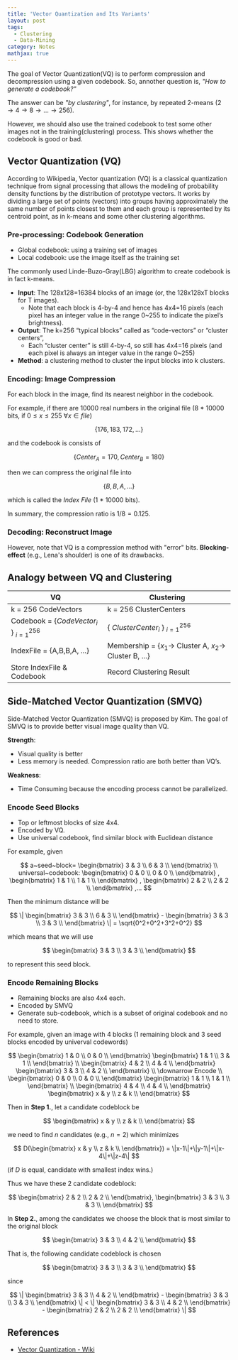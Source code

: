 ```yaml
---
title: 'Vector Quantization and Its Variants'
layout: post
tags:
  - Clustering
  - Data-Mining
category: Notes
mathjax: true
---
```


The goal of Vector Quantization(VQ) is to perform compression and decompression using a given codebook.   So, annother question is, _"How to generate a codebook?"_

<!--more-->

The answer can be _"by clustering"_, for instance, by repeated 2-means ($2 \rightarrow 4 \rightarrow 8 \rightarrow ... \rightarrow 256$).

However, we should also use the trained codebook to test some other images not in the training(clustering) process.   This shows whether the codebook is good or bad.

## Vector Quantization (VQ)

According to Wikipedia, Vector quantization (VQ) is a classical quantization technique from signal processing that allows the modeling of probability density functions by the distribution of prototype vectors.   It works by dividing a large set of points (vectors) into groups having approximately the same number of points closest to them and each group is represented by its centroid point, as in k-means and some other clustering algorithms.


### Pre-processing: Codebook Generation

- Global codebook: using a training set of images
- Local codebook: use the image itself as the training set

The commonly used Linde-Buzo-Gray(LBG) algorithm to create  codebook is in fact k-means.


- **Input**: The 128x128=16384 blocks of an image (or, the 128x128xT blocks for T images). 
  - Note that each block is 4-by-4 and hence has 4x4=16 pixels (each pixel has an integer value in the range 0~255 to indicate the pixel’s brightness).
- **Output**: The k=256 “typical blocks” called as “code-vectors” or “cluster centers”,
  - Each “cluster center” is still 4-by-4, so still has 4x4=16 pixels (and each pixel is always an integer value in the range 0~255) 
- **Method**: a clustering method to cluster the input blocks into k clusters.

### Encoding: Image Compression

For each block in the image, find its nearest neighbor in the codebook.

For example, if there are 10000 real numbers in the original file (8 * 10000 bits, if $0 \leq x \leq 255~\forall x \in file$)

$$
\{176, 183, 172, ...\}
$$

and the codebook is consists of 

$$
\{Center_{A} = 170, Center_{B} = 180\}
$$

then we can compress the original file into

$$
\{B, B, A, ...\}
$$

which is called the _Index File_ (1 * 10000 bits).

In summary, the compression ratio is $1/8 = 0.125$.

### Decoding: Reconstruct Image

However, note that VQ is a compression method with "error" bits.   **Blocking-effect** (e.g., Lena's shoulder) is one of its drawbacks.

## Analogy between VQ and Clustering

| VQ | Clustering |
| - | - |
| k = 256 CodeVectors | k = 256 ClusterCenters |
| Codebook = {$CodeVector_i$ } $_{i=1}^{256}$ | { $ClusterCenter_i$ } $_{i=1}^{256}$  |
| IndexFile = {A,B,B,A, ...} | Membership = {$x_1 \rightarrow$ Cluster A, $x_2 \rightarrow$ Cluster B, ...} |
| Store IndexFile & Codebook | Record Clustering Result

## Side-Matched Vector Quantization (SMVQ)

Side-Matched Vector Quantization (SMVQ) is proposed by Kim.   The goal of SMVQ is to provide better visual image quality than VQ.

**Strength**:
- Visual quality is better
- Less memory is needed. Compression ratio are both better than VQ’s.

**Weakness**:
- Time Consuming because the encoding process cannot be parallelized.

### Encode Seed Blocks

- Top or leftmost blocks of size 4x4.
- Encoded by VQ.
- Use universal codebook, find similar block with Euclidean distance


For example, given

$$
a~seed~block=
\begin{bmatrix}
3 & 3 \\
6 & 3 \\
\end{bmatrix}
\\
universal~codebook:
\begin{bmatrix}
0 & 0 \\
0 & 0 \\
\end{bmatrix}
,
\begin{bmatrix}
1 & 1 \\
1 & 1 \\
\end{bmatrix}
,
\begin{bmatrix}
2 & 2 \\
2 & 2 \\
\end{bmatrix}
,...
$$


Then the minimum distance will be

$$
\|
\begin{bmatrix}
3 & 3 \\
6 & 3 \\
\end{bmatrix} - 
\begin{bmatrix}
3 & 3 \\
3 & 3 \\
\end{bmatrix}
\|
= \sqrt{0^2+0^2+3^2+0^2}
$$

which means that we will use

$$
\begin{bmatrix}
3 & 3 \\
3 & 3 \\
\end{bmatrix}
$$

to represent this seed block.

### Encode Remaining Blocks

- Remaining blocks are also 4x4 each.
- Encoded by SMVQ
- Generate sub-codebook, which is a subset of original codebook and no need to store.

For example, given an image with 4 blocks (1 remaining block and 3 seed blocks encoded by univerval codewords)

$$
\begin{bmatrix}
1 & 0 \\
0 & 0 \\
\end{bmatrix}
\begin{bmatrix}
1 & 1 \\
3 & 1 \\
\end{bmatrix}
\\
\begin{bmatrix}
4 & 2 \\
4 & 4 \\
\end{bmatrix}
\begin{bmatrix}
3 & 3 \\
4 & 2 \\
\end{bmatrix}
\\
\downarrow Encode
\\
\begin{bmatrix}
0 & 0 \\
0 & 0 \\
\end{bmatrix}
\begin{bmatrix}
1 & 1 \\
1 & 1 \\
\end{bmatrix}
\\
\begin{bmatrix}
4 & 4 \\
4 & 4 \\
\end{bmatrix}
\begin{bmatrix}
x & y \\
z & k \\
\end{bmatrix}
$$

Then in **Step 1.**, let a candidate codeblock be

$$
\begin{bmatrix}
x & y \\
z & k \\
\end{bmatrix}
$$

we need to find $n$ candidates (e.g., $n=2$) which minimizes

$$
D(\begin{bmatrix}
x & y \\
z & k \\
\end{bmatrix})
= \|x-1\|+\|y-1\|+\|x-4\|+\|z-4\|
$$

(if $D$ is equal, candidate with smallest index wins.)

Thus we have these 2 candidate codeblock:

$$
\begin{bmatrix}
2 & 2 \\
2 & 2 \\
\end{bmatrix},
\begin{bmatrix}
3 & 3 \\
3 & 3 \\
\end{bmatrix}
$$

In **Step 2.**, among the candidates we choose the block that is most similar to the original block

$$
\begin{bmatrix}
3 & 3 \\
4 & 2 \\
\end{bmatrix}
$$

That is, the following candidate codeblock is chosen

$$
\begin{bmatrix}
3 & 3 \\
3 & 3 \\
\end{bmatrix}
$$

since

$$
\|
\begin{bmatrix}
3 & 3 \\
4 & 2 \\
\end{bmatrix} - 
\begin{bmatrix}
3 & 3 \\
3 & 3 \\
\end{bmatrix}
\|
<
\|
\begin{bmatrix}
3 & 3 \\
4 & 2 \\
\end{bmatrix} - 
\begin{bmatrix}
2 & 2 \\
2 & 2 \\
\end{bmatrix}
\|
$$




## References

- [Vector Quantization - Wiki](https://en.wikipedia.org/wiki/Vector_quantization)